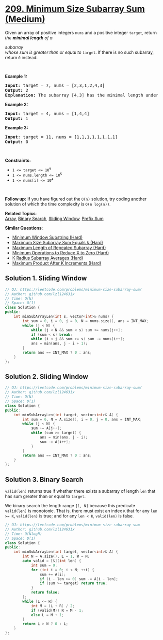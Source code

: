 # [209. Minimum Size Subarray Sum (Medium)](https://leetcode.com/problems/minimum-size-subarray-sum)

<p>Given an array of positive integers <code>nums</code> and a positive integer <code>target</code>, return <em>the <strong>minimal length</strong> of a </em><span data-keyword="subarray-nonempty" class=" cursor-pointer relative text-dark-blue-s text-sm"><div class="popover-wrapper inline-block" data-headlessui-state=""><div><div id="headlessui-popover-button-:r85:" aria-expanded="false" data-headlessui-state=""><em>subarray</em></div></div></div></span><em> whose sum is greater than or equal to</em> <code>target</code>. If there is no such subarray, return <code>0</code> instead.</p>

<p>&nbsp;</p>
<p><strong class="example">Example 1:</strong></p>

<pre><strong>Input:</strong> target = 7, nums = [2,3,1,2,4,3]
<strong>Output:</strong> 2
<strong>Explanation:</strong> The subarray [4,3] has the minimal length under the problem constraint.
</pre>

<p><strong class="example">Example 2:</strong></p>

<pre><strong>Input:</strong> target = 4, nums = [1,4,4]
<strong>Output:</strong> 1
</pre>

<p><strong class="example">Example 3:</strong></p>

<pre><strong>Input:</strong> target = 11, nums = [1,1,1,1,1,1,1,1]
<strong>Output:</strong> 0
</pre>

<p>&nbsp;</p>
<p><strong>Constraints:</strong></p>

<ul>
	<li><code>1 &lt;= target &lt;= 10<sup>9</sup></code></li>
	<li><code>1 &lt;= nums.length &lt;= 10<sup>5</sup></code></li>
	<li><code>1 &lt;= nums[i] &lt;= 10<sup>4</sup></code></li>
</ul>

<p>&nbsp;</p>
<strong>Follow up:</strong> If you have figured out the <code>O(n)</code> solution, try coding another solution of which the time complexity is <code>O(n log(n))</code>.

**Related Topics**:  
[Array](https://leetcode.com/tag/array/), [Binary Search](https://leetcode.com/tag/binary-search/), [Sliding Window](https://leetcode.com/tag/sliding-window/), [Prefix Sum](https://leetcode.com/tag/prefix-sum/)

**Similar Questions**:
* [Minimum Window Substring (Hard)](https://leetcode.com/problems/minimum-window-substring/)
* [Maximum Size Subarray Sum Equals k (Hard)](https://leetcode.com/problems/maximum-size-subarray-sum-equals-k/)
* [Maximum Length of Repeated Subarray (Hard)](https://leetcode.com/problems/maximum-length-of-repeated-subarray/)
* [Minimum Operations to Reduce X to Zero (Hard)](https://leetcode.com/problems/minimum-operations-to-reduce-x-to-zero/)
* [K Radius Subarray Averages (Hard)](https://leetcode.com/problems/k-radius-subarray-averages/)
* [Maximum Product After K Increments (Hard)](https://leetcode.com/problems/maximum-product-after-k-increments/)

## Solution 1. Sliding Window

```cpp
// OJ: https://leetcode.com/problems/minimum-size-subarray-sum/
// Author: github.com/lzl124631x
// Time: O(N)
// Space: O(1)
class Solution {
public:
    int minSubArrayLen(int s, vector<int>& nums) {
        int sum = 0, i = 0, j = 0, N = nums.size(), ans = INT_MAX;
        while (j < N) {
            while (j < N && sum < s) sum += nums[j++];
            if (sum < s) break;
            while (i < j && sum >= s) sum -= nums[i++];
            ans = min(ans, j - i + 1);
        }
        return ans == INT_MAX ? 0 : ans;
    }
};
```

## Solution 2. Sliding Window

```cpp
// OJ: https://leetcode.com/problems/minimum-size-subarray-sum/
// Author: github.com/lzl124631x
// Time: O(N)
// Space: O(1)
class Solution {
public:
    int minSubArrayLen(int target, vector<int>& A) {
        int sum = 0, N = A.size(), i = 0, j = 0, ans = INT_MAX;
        while (j < N) {
            sum += A[j++];
            while (sum >= target) {
                ans = min(ans, j - i);
                sum -= A[i++];
            }
        }
        return ans == INT_MAX ? 0 : ans;
    }
};
```

## Solution 3. Binary Search

`valid(len)` returns true if whether there exists a subarray of length `len` that has sum greater than or equal to `target`.

We binary search the length range `[1, N]` because this predicate `valid(len)` is monotonic. That is, there must exist an index `K` that for any `len >= K`, `valid(len)` is true; and for any `len < K`, `valid(len)` is false.

```cpp
// OJ: https://leetcode.com/problems/minimum-size-subarray-sum
// Author: github.com/lzl124631x
// Time: O(NlogN)
// Space: O(1)
class Solution {
public:
    int minSubArrayLen(int target, vector<int>& A) {
        int N = A.size(), L = 1, R = N;
        auto valid = [&](int len) {
            int sum = 0;
            for (int i = 0; i < N; ++i) {
                sum += A[i];
                if (i - len >= 0) sum -= A[i - len];
                if (sum >= target) return true;
            }
            return false;
        };
        while (L <= R) {
            int M = (L + R) / 2;
            if (valid(M)) R = M - 1;
            else L = M + 1;
        }
        return L > N ? 0 : L;
    }
};
```